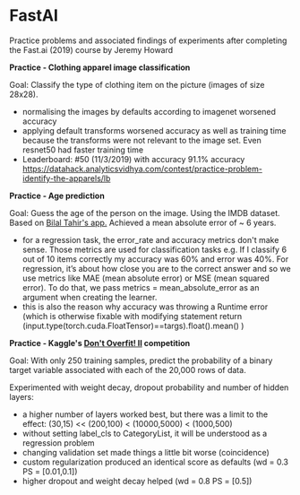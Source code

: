# FastAI
Practice problems and associated findings of experiments after completing the Fast.ai (2019) course by Jeremy Howard

<b>Practice - Clothing apparel image classification </b>

Goal: Classify the type of clothing item on the picture (images of size 28x28).

- normalising the images by defaults according to imagenet worsened accuracy
- applying default transforms worsened accuracy as well as training time because the transforms were not relevant to the image set. Even resnet50 had faster training time
- Leaderboard: #50 (11/3/2019) with accuracy 91.1% accuracy https://datahack.analyticsvidhya.com/contest/practice-problem-identify-the-apparels/lb

<b>Practice - Age prediction</b>

Goal: Guess the age of the person on the image. Using the IMDB dataset. Based on [Bilal Tahir's app.](https://medium.com/@btahir/a-quick-guide-to-using-regression-with-image-data-in-fastai-117304c0af90) Achieved a mean absolute error of ~ 6 years.

- for a regression task, the error_rate and accuracy metrics don't make sense. Those metrics are used for classification tasks e.g. If I classify 6 out of 10 items correctly my accuracy was 60% and error was 40%. For regression, it’s about how close you are to the correct answer and so we use metrics like MAE (mean absolute error) or MSE (mean squared error). To do that, we pass metrics = mean_absolute_error as an argument when creating the learner.
- this is also the reason why accuracy was throwing a Runtime error (which is otherwise fixable with modifying statement return (input.type(torch.cuda.FloatTensor)==targs).float().mean() )

<b>Practice - Kaggle's [Don't Overfit! II](https://www.kaggle.com/c/dont-overfit-ii/) competition</b>

Goal: With only 250 training samples, predict the probability of a binary target variable associated with each of the 20,000 rows of data.

Experimented with weight decay, dropout probability and number of hidden layers:
- a higher number of layers worked best, but there was a limit to the effect: (30,15) << (200,100) < (10000,5000) < (1000,500)
- without setting label_cls to CategoryList, it will be understood as a regression problem
- changing validation set made things a little bit worse (coincidence)
- custom regularization produced an identical score as defaults (wd = 0.3 PS = [0.01,0.1])
- higher dropout and weight decay helped (wd = 0.8 PS = [0.5])
